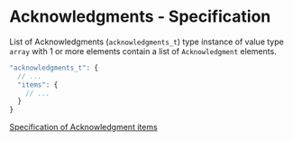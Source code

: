 # Acknowledgments - Specification

List of Acknowledgments (`acknowledgments_t`) type instance of value
type `array` with 1 or more elements contain a list of `Acknowledgment`
elements.

```javascript
"acknowledgments_t": {
  // ...
  "items": {
    // ...
  }
}
```

[Specification of Acknowledgment items](docs/user/types/acknowledgments/acknowledgment-spec.en.md)
